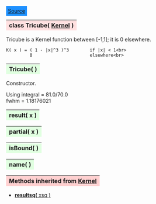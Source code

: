 ---
---

<div class="button">
  <span style="background-color: DodgerBlue; color: White;  border:5px solid DodgerBlue">
<a href=https://github.com/dokester/BayesicFitting/blob/master/BayesicFitting/source/Tricube.py target=_blank>Source</a></span></div>

<a name="Tricube"></a>
<table><thead style="background-color:#FFE0E0; width:100%"><tr><th style="text-align:left">
<strong>class Tricube(</strong> <a href="./Kernel.html">Kernel</a> )
</th></tr></thead></table>
<p>

Tricube is a Kernel function between [-1,1]; it is 0 elsewhere.

    K( x ) = ( 1 - |x|^3 )^3        if |x| < 1<br>
             0                      elsewhere<br>


<a name="Tricube"></a>
<table><thead style="background-color:#E0FFE0; width:100%"><tr><th style="text-align:left">
<strong>Tricube(</strong> ) 
</th></tr></thead></table>
<p>

Constructor.

Using
    integral = 81.0/70.0<br>
    fwhm = 1.18176021

<a name="result"></a>
<table><thead style="background-color:#E0FFE0; width:100%"><tr><th style="text-align:left">
<strong>result(</strong> x )
</th></tr></thead></table>
<p>
<a name="partial"></a>
<table><thead style="background-color:#E0FFE0; width:100%"><tr><th style="text-align:left">
<strong>partial(</strong> x )
</th></tr></thead></table>
<p>
<a name="isBound"></a>
<table><thead style="background-color:#E0FFE0; width:100%"><tr><th style="text-align:left">
<strong>isBound(</strong> )
</th></tr></thead></table>
<p>
<a name="name"></a>
<table><thead style="background-color:#E0FFE0; width:100%"><tr><th style="text-align:left">
<strong>name(</strong> )
</th></tr></thead></table>
<p>
<table><thead style="background-color:#FFD0D0; width:100%"><tr><th style="text-align:left">
<strong>Methods inherited from</strong> <a href="./Kernel.html">Kernel</a></th></tr></thead></table>


* [<strong>resultsq(</strong> xsq )](./Kernel.md#resultsq)
